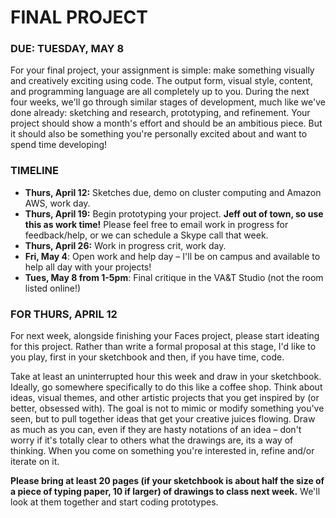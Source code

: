FINAL PROJECT
====

### DUE: TUESDAY, MAY 8  

For your final project, your assignment is simple: make something visually and creatively exciting using code. The output form, visual style, content, and programming language are all completely up to you. During the next four weeks, we'll go through similar stages of development, much like we've done already: sketching and research, prototyping, and refinement. Your project should show a month's effort and should be an ambitious piece. But it should also be something you're personally excited about and want to spend time developing!

### TIMELINE  

* **Thurs, April 12:** Sketches due, demo on cluster computing and Amazon AWS, work day.  
* **Thurs, April 19:** Begin prototyping your project. **Jeff out of town, so use this as work time!** Please feel free to email work in progress for feedback/help, or we can schedule a Skype call that week.  
* **Thurs, April 26:** Work in progress crit, work day.
* **Fri, May 4**: Open work and help day – I'll be on campus and available to help all day with your projects!  
* **Tues, May 8 from 1-5pm**: Final critique in the VA&T Studio (not the room listed online!)  

### FOR THURS, APRIL 12  
For next week, alongside finishing your Faces project, please start ideating for this project. Rather than write a formal proposal at this stage, I'd like to you play, first in your sketchbook and then, if you have time, code.

Take at least an uninterrupted hour this week and draw in your sketchbook. Ideally, go somewhere specifically to do this like a coffee shop. Think about ideas, visual themes, and other artistic projects that you get inspired by (or better, obsessed with). The goal is not to mimic or modify something you've seen, but to pull together ideas that get your creative juices flowing. Draw as much as you can, even if they are hasty notations of an idea – don't worry if it's totally clear to others what the drawings are, its a way of thinking. When you come on something you're interested in, refine and/or iterate on it.

**Please bring at least 20 pages (if your sketchbook is about half the size of a piece of typing paper, 10 if larger) of drawings to class next week.** We'll look at them together and start coding prototypes.


